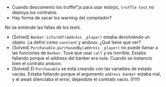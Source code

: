 * Cuando descomento los truffle*.js para usar testrpc, `truffle test` no deploya los contratos.
* Hay forma de sacar los warning del compilador?

No se entiende las fallas de los tests.
* [Solved] `Banker.isTurnOf(address _player)` estaba devolviendo un objeto. La definí como `constant` y anduvo. ¿Qué tiene que ver?
* [Solved] `Purchasable.purchasedBy(address _player)` no puede llamar a las funciones de `Banker`. Tuve que usar `call` y es horrible. Estaba fallando porque el address del banker era nula. Cuando se instancio bien el contrato anduvo.
* [Solved] El `Purchasable` se está creando con las variables de estado vacías. Estaba fallando porque el argumento `address banker` estaba mal, y el await silenciaba el error, dejandote el contrato vacio. (!!!!!)
